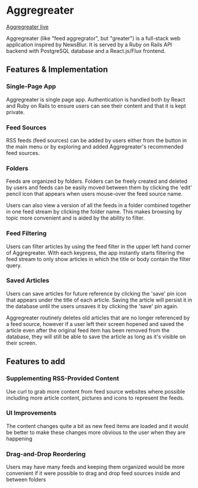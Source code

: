 # Aggregreater

[Aggregreater live][heroku]

[heroku]: http://aggregreater.heroku.com

Aggregreater (like "feed aggregrator", but "greater") is a full-stack web application inspired by NewsBlur.  It is served by a Ruby on Rails API backend with PostgreSQL database and a React.js/Flux frontend.

## Features & Implementation

### Single-Page App

Aggregreater is single page app.  Authentication is handled both by React and Ruby on Rails to ensure users can see their content and that it is kept private.

### Feed Sources

RSS feeds (feed sources) can be added by users either from the button in the main menu or by exploring and added Aggregreater's recommended feed sources.

### Folders

Feeds are organized by folders.  Folders can be freely created and deleted by users and feeds can be easily moved between them by clicking the 'edit' pencil icon that appears when users mouse-over the feed source name.

Users can also view a version of all the feeds in a folder combined together in one feed stream by clicking the folder name.  This makes browsing by topic more convenient and is aided by the ability to filter.

### Feed Filtering

Users can filter articles by using the feed filter in the upper left hand corner of Aggregreater.  With each keypress, the app instantly starts filtering the feed stream to only show articles in which the title or body contain the filter query.

### Saved Articles

Users can save articles for future reference by clicking the 'save' pin icon that appears under the title of each article.  Saving the article will persist it in the database until the users unsaves it by clicking the 'save' pin again.

Aggregreater routinely deletes old articles that are no longer referenced by a feed source, however if a user left their screen hopened and saved the article even after the original feed item has been removed from the database, they will still be able to save the article as long as it's visible on their screen.

## Features to add

### Supplementing RSS-Provided Content

Use curl to grab more content from feed source websites where possible including more article content, pictures and icons to represent the feeds.

### UI Improvements

The content changes quite a bit as new feed items are loaded and it would be better to make these changes more obvious to the user when they are happening

### Drag-and-Drop Reordering

Users may have many feeds and keeping them organized would be more convenient if it were possible to drag and drop feed sources inside and between folders